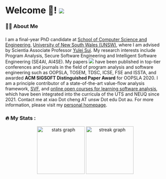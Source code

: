 <link rel="stylesheet" href="w3.css">

<h1 align="left">Welcome 👋! <img src="https://visitor-badge.laobi.icu/badge?page_id=jumormt.jumormt&"  /></h1>

<h3 align="left">👩‍💻  About Me</h3>

###



<p> I am a final-year PhD candidate at <a href="https://www.unsw.edu.au/engineering/our-schools/computer-science-and-engineering">School of Computer Science and Engineering</a>, <a href="https://www.unsw.edu.au/homepage/">University of New South Wales (UNSW)</a>, where I am advised by Scientia Associate Professor <a href="https://yuleisui.github.io/">Yulei Sui</a>. My research interests include Program Analysis, Secure Software Engineering and Intelligent Software Engineering (SE4AI, AI4SE). My papers <a href="https://scholar.google.com/citations?user=ck5j66QAAAAJ"><img src="https://img.shields.io/badge/Citations-398-blue?logo=GoogleScholar"></a> have been published in top-tier conferences and journals in the field of program analysis and software engineering such as OOPSLA, TOSEM, TDSC, ICSE, FSE and ISSTA, and awarded <b>ACM SIGSOFT Distinguished Paper Award</b> for OOPSLA 2020. I am a principle contributor of a state-of-the-art value-flow analysis framework, <a href="https://github.com/SVF-tools/SVF">SVF</a>, and <a href="https://github.com/SVF-tools/Teaching-Software-Analysis">online open courses for learning software analysis</a>, which have been integrated into the curricula of the UTS and NEUQ since 2021. Contact me at xiao Dot cheng AT unsw Dot edu Dot au. For more information, please visit my <a href="https://jumormt.github.io/">personal homepage</a>.</p> 
        
###

<h3 align="left">🔥   My Stats :</h3>

<div align="center">
  <img src="https://github-readme-stats.vercel.app/api?username=jumormt&hide_title=false&hide_rank=true&show_icons=true&include_all_commits=true&count_private=true&disable_animations=false&theme=dark&locale=en&hide_border=false&order=1" height="150" alt="stats graph"  />
  <img src="https://streak-stats.demolab.com?user=jumormt&locale=en&mode=daily&theme=dark&hide_border=false&border_radius=5&order=3" height="150" alt="streak graph"  />
</div>
